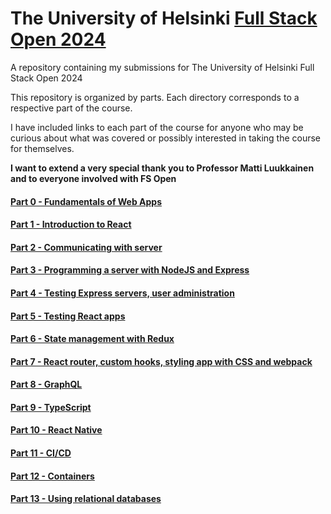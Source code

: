 # The University of Helsinki [Full Stack Open 2024](https://fullstackopen.com/en/)

A repository containing my submissions for The University of Helsinki Full Stack Open 2024 

This repository is organized by parts. Each directory corresponds to a respective part of the course.

I have included links to each part of the course for anyone who may be curious about what was covered or possibly interested in taking the course for themselves.

__I want to extend a very special thank you to Professor Matti Luukkainen and to everyone involved with FS Open__

#### [Part 0 - Fundamentals of Web Apps](https://fullstackopen.com/en/part0)
#### [Part 1 - Introduction to React](https://fullstackopen.com/en/part1)
#### [Part 2 - Communicating with server](https://fullstackopen.com/en/part2)
#### [Part 3 - Programming a server with NodeJS and Express](https://fullstackopen.com/en/part3)
#### [Part 4 - Testing Express servers, user administration](https://fullstackopen.com/en/part4)
#### [Part 5 - Testing React apps](https://fullstackopen.com/en/part5)
#### [Part 6 - State management with Redux](https://fullstackopen.com/en/part6)
#### [Part 7 - React router, custom hooks, styling app with CSS and webpack](https://fullstackopen.com/en/part7)
#### [Part 8 - GraphQL](https://fullstackopen.com/en/part8)
#### [Part 9 - TypeScript](https://fullstackopen.com/en/part9)
#### [Part 10 - React Native](https://fullstackopen.com/en/part10)
#### [Part 11 - CI/CD](https://fullstackopen.com/en/part11)
#### [Part 12 - Containers](https://fullstackopen.com/en/part12)
#### [Part 13 - Using relational databases](https://fullstackopen.com/en/part13)
